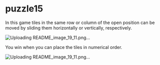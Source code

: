 # puzzle15

In this game tiles in the same row or column of the open position can be moved by sliding them horizontally or vertically, respectively.

![Uploading README_image_19_11.png…]()

You win when you can place the tiles in numerical order.


![Uploading README_image_19_11.png…]()

